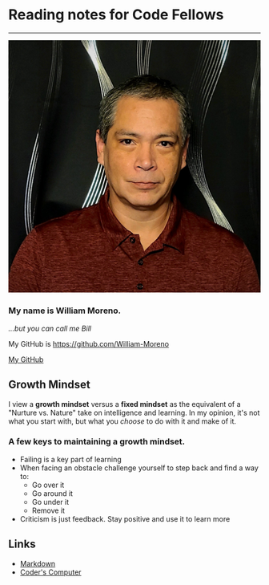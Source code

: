 # Reading notes for Code Fellows
---
![Profile Pic](Bill-Pic.jpg)

### My name is William Moreno.
*...but you can call me Bill*

My GitHub is https://github.com/William-Moreno

[My GitHub](https://github.com/William-Moreno)

## Growth Mindset

I view a **growth mindset** versus a **fixed mindset** as the equivalent of a "Nurture vs. Nature" take on intelligence and learning. In my opinion, it's not what you start with, but what you *choose* to do with it and make of it.

### A few keys to maintaining a growth mindset.
- Failing is a key part of learning
- When facing an obstacle challenge yourself to step back and find a way to:
  - Go over it
  - Go around it
  - Go under it
  - Remove it
- Criticism is just feedback. Stay positive and use it to learn more

## Links

* [Markdown](markdown.md)
* [Coder's Computer](coders_computer.md)




